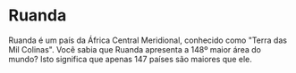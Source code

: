 # Ruanda

Ruanda é um país da África Central Meridional, conhecido como "Terra das Mil
Colinas". Você sabia que Ruanda apresenta a 148º maior área do mundo? Isto
significa que apenas 147 países são maiores que ele.
